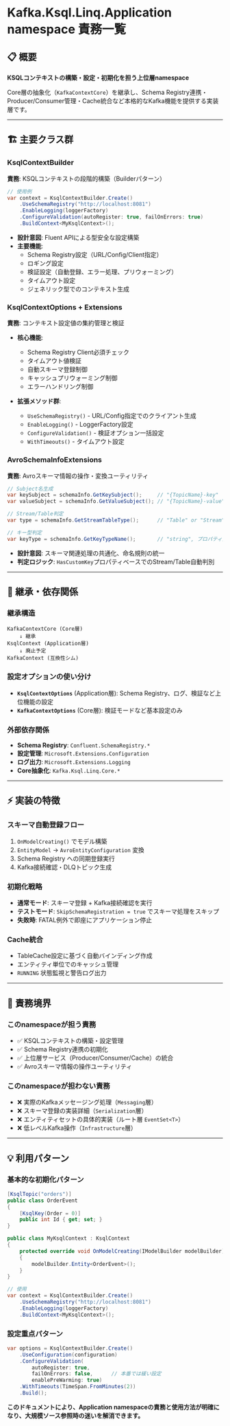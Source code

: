 # Kafka.Ksql.Linq.Application namespace 責務一覧

## 📋 概要
**KSQLコンテキストの構築・設定・初期化を担う上位層namespace**

Core層の抽象化（`KafkaContextCore`）を継承し、Schema Registry連携・Producer/Consumer管理・Cache統合など本格的なKafka機能を提供する実装層です。

---

## 🏗️ 主要クラス群

### **KsqlContextBuilder**
**責務**: KSQLコンテキストの段階的構築（Builderパターン）

```csharp
// 使用例
var context = KsqlContextBuilder.Create()
    .UseSchemaRegistry("http://localhost:8081")
    .EnableLogging(loggerFactory)
    .ConfigureValidation(autoRegister: true, failOnErrors: true)
    .BuildContext<MyKsqlContext>();
```

- **設計意図**: Fluent APIによる型安全な設定構築
- **主要機能**:
  - Schema Registry設定（URL/Config/Client指定）
  - ロギング設定
  - 検証設定（自動登録、エラー処理、プリウォーミング）
  - タイムアウト設定
  - ジェネリック型でのコンテキスト生成

### **KsqlContextOptions + Extensions**
**責務**: コンテキスト設定値の集約管理と検証

- **核心機能**:
  - Schema Registry Client必須チェック
  - タイムアウト値検証
  - 自動スキーマ登録制御
  - キャッシュプリウォーミング制御
  - エラーハンドリング制御

- **拡張メソッド群**:
  - `UseSchemaRegistry()` - URL/Config指定でのクライアント生成
  - `EnableLogging()` - LoggerFactory設定
  - `ConfigureValidation()` - 検証オプション一括設定
  - `WithTimeouts()` - タイムアウト設定

### **AvroSchemaInfoExtensions**
**責務**: Avroスキーマ情報の操作・変換ユーティリティ

```csharp
// Subject名生成
var keySubject = schemaInfo.GetKeySubject();     // "{TopicName}-key"
var valueSubject = schemaInfo.GetValueSubject(); // "{TopicName}-value"

// Stream/Table判定
var type = schemaInfo.GetStreamTableType();      // "Table" or "Stream"

// キー型判定  
var keyType = schemaInfo.GetKeyTypeName();       // "string", プロパティ型名, or "CompositeKey"
```

- **設計意図**: スキーマ関連処理の共通化、命名規則の統一
- **判定ロジック**: `HasCustomKey`プロパティベースでのStream/Table自動判別

---

## 🔗 継承・依存関係

### **継承構造**
```
KafkaContextCore (Core層)
    ↓ 継承
KsqlContext (Application層)
    ↓ 廃止予定
KafkaContext (互換性シム)
```

### **設定オプションの使い分け**
- **`KsqlContextOptions`** (Application層): Schema Registry、ログ、検証など上位機能の設定
- **`KafkaContextOptions`** (Core層): 検証モードなど基本設定のみ

### **外部依存関係**
- **Schema Registry**: `Confluent.SchemaRegistry.*`
- **設定管理**: `Microsoft.Extensions.Configuration`
- **ログ出力**: `Microsoft.Extensions.Logging`
- **Core抽象化**: `Kafka.Ksql.Linq.Core.*`

---

## ⚡ 実装の特徴

### **スキーマ自動登録フロー**
1. `OnModelCreating()` でモデル構築
2. `EntityModel` → `AvroEntityConfiguration` 変換
3. Schema Registry への同期登録実行
4. Kafka接続確認・DLQトピック生成

### **初期化戦略**
- **通常モード**: スキーマ登録 + Kafka接続確認を実行
- **テストモード**: `SkipSchemaRegistration = true` でスキーマ処理をスキップ
- **失敗時**: FATAL例外で即座にアプリケーション停止

### **Cache統合**
- TableCache設定に基づく自動バインディング作成
- エンティティ単位でのキャッシュ管理
- `RUNNING` 状態監視と警告ログ出力

---

## 🎯 責務境界

### **このnamespaceが担う責務**
- ✅ KSQLコンテキストの構築・設定管理
- ✅ Schema Registry連携の初期化
- ✅ 上位層サービス（Producer/Consumer/Cache）の統合
- ✅ Avroスキーマ情報の操作ユーティリティ

### **このnamespaceが担わない責務**  
- ❌ 実際のKafkaメッセージング処理（`Messaging`層）
- ❌ スキーマ登録の実装詳細（`Serialization`層）
- ❌ エンティティセットの具体的実装（ルート層 `EventSet<T>`）
- ❌ 低レベルKafka操作（`Infrastructure`層）

---

## 💡 利用パターン

### **基本的な初期化パターン**
```csharp
[KsqlTopic("orders")]
public class OrderEvent
{
    [KsqlKey(Order = 0)]
    public int Id { get; set; }
}

public class MyKsqlContext : KsqlContext
{
    protected override void OnModelCreating(IModelBuilder modelBuilder)
    {
        modelBuilder.Entity<OrderEvent>();
    }
}

// 使用
var context = KsqlContextBuilder.Create()
    .UseSchemaRegistry("http://localhost:8081")
    .EnableLogging(loggerFactory)
    .BuildContext<MyKsqlContext>();
```

### **設定重点パターン**  
```csharp
var options = KsqlContextBuilder.Create()
    .UseConfiguration(configuration)
    .ConfigureValidation(
        autoRegister: true,
        failOnErrors: false,      // 本番では緩い設定
        enablePreWarming: true)
    .WithTimeouts(TimeSpan.FromMinutes(2))
    .Build();
```

**このドキュメントにより、Application namespaceの責務と使用方法が明確になり、大規模ソース参照時の迷いを解消できます。**
